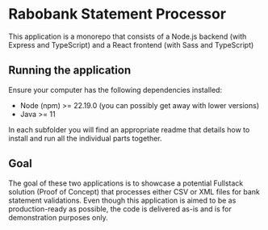 # Rabobank Statement Processor

This application is a monorepo that consists of a Node.js backend (with Express and TypeScript) and a React frontend (with Sass and TypeScript)

## Running the application

Ensure your computer has the following dependencies installed:

- Node (npm) >= 22.19.0 (you can possibly get away with lower versions)
- Java >= 11

In each subfolder you will find an appropriate readme that details how to install and run all the individual parts together.

## Goal

The goal of these two applications is to showcase a potential Fullstack solution (Proof of Concept) that processes either CSV or XML files for bank statement validations.
Even though this application is aimed to be as production-ready as possible, the code is delivered as-is and is for demonstration purposes only.
